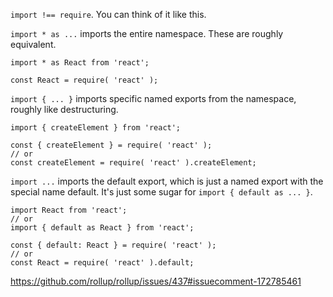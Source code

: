 `import !== require`. You can think of it like this.

`import * as ...` imports the entire namespace. These are roughly equivalent.

```
import * as React from 'react';

const React = require( 'react' );
```

`import { ... }` imports specific named exports from the namespace, roughly like destructuring.

```
import { createElement } from 'react';

const { createElement } = require( 'react' );
// or
const createElement = require( 'react' ).createElement;
```

`import ...` imports the default export, which is just a named export with the special name default. It's just some sugar for `import { default as ... }`.

```
import React from 'react';
// or
import { default as React } from 'react';

const { default: React } = require( 'react' );
// or
const React = require( 'react' ).default;
```

https://github.com/rollup/rollup/issues/437#issuecomment-172785461
